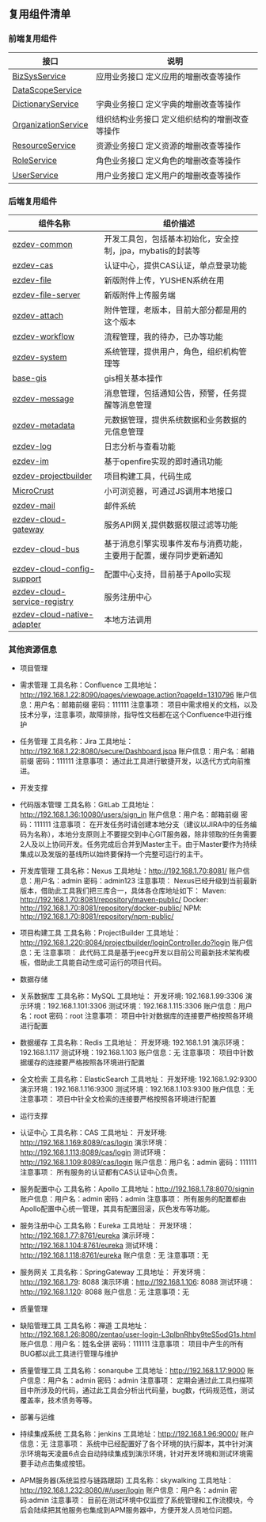 ## 复用组件清单 ##

### 前端复用组件 ###
<table class="typeSummary" border="0" cellpadding="3" cellspacing="0">
<tbody><tr>
<th class="colFirst" scope="col">接口</th>
<th class="colLast" scope="col">说明</th>
</tr>
</tbody><tbody>
<tr class="altColor">
<td class="colFirst"><a href="../../../../com/chrtc/system/service/BizSysService.html" >BizSysService</a></td>
<td class="colLast">
<div class="block">应用业务接口
 定义应用的增删改查等操作</div>
</td>
</tr>
<tr class="rowColor">
<td class="colFirst"><a href="../../../../com/chrtc/system/service/DataScopeService.html" >DataScopeService</a></td>
<td class="colLast">&nbsp;</td>
</tr>
<tr class="altColor">
<td class="colFirst"><a href="../../../../com/chrtc/system/service/DictionaryService.html" >DictionaryService</a></td>
<td class="colLast">
<div class="block">字典业务接口
 定义字典的增删改查等操作</div>
</td>
</tr>
<tr class="rowColor">
<td class="colFirst"><a href="../../../../com/chrtc/system/service/OrganizationService.html" >OrganizationService</a></td>
<td class="colLast">
<div class="block">组织结构业务接口
 定义组织结构的增删改查等操作</div>
</td>
</tr>
<tr class="altColor">
<td class="colFirst"><a href="../../../../com/chrtc/system/service/ResourceService.html" >ResourceService</a></td>
<td class="colLast">
<div class="block">资源业务接口
 定义资源的增删改查等操作</div>
</td>
</tr>
<tr class="rowColor">
<td class="colFirst"><a href="../../../../com/chrtc/system/service/RoleService.html" >RoleService</a></td>
<td class="colLast">
<div class="block">角色业务接口
 定义角色的增删改查等操作</div>
</td>
</tr>
<tr class="altColor">
<td class="colFirst"><a href="../../../../com/chrtc/system/service/UserService.html" >UserService</a></td>
<td class="colLast">
<div class="block">用户业务接口
 定义用户的增删改查等操作</div>
</td>
</tr>
</tbody>
</table>

### 后端复用组件 ###
<table class="typeSummary" border="0" cellpadding="3" cellspacing="0">
<tbody><tr>
<th class="colFirst" scope="col">组件名称</th>
<th class="colLast" scope="col">组价描述</th>
</tr>
</tbody><tbody>
<tr class="altColor">
<td class="colFirst"><a href="http://192.168.1.36:10080/ezdev/ezdev-common" >ezdev-common</a></td>
<td class="colLast">
<div class="block">
 开发工具包，包括基本初始化，安全控制，jpa，mybatis的封装等</div>
</td>
</tr>

<tr class="altColor">
<td class="colFirst"><a href="http://192.168.1.36:10080/ezdev/ezdev-cas" >ezdev-cas</a></td>
<td class="colLast">
<div class="block">
 认证中心，提供CAS认证，单点登录功能</div>
</td>
</tr>

<tr class="rowColor">
<td class="colFirst"><a href="http://192.168.1.36:10080/ezdev/ezdev-file" >ezdev-file</a></td>
<td class="colLast">
<div class="block">
 新版附件上传，YUSHEN系统在用</div>
</td>
</tr>

<tr class="rowColor">
<td class="colFirst"><a href="http://192.168.1.36:10080/ezdev/ezdev-file-server" >ezdev-file-server</a></td>
<td class="colLast">
<div class="block">
 新版附件上传服务端</div>
</td>
</tr>

<tr class="rowColor">
<td class="colFirst"><a href="http://192.168.1.36:10080/ezdev/ezdev-attach" >ezdev-attach</a></td>
<td class="colLast">
<div class="block">
 附件管理，老版本，目前大部分都是用的这个版本</div>
</td>
</tr>


<tr class="altColor">
<td class="colFirst"><a href="http://192.168.1.36:10080/ezdev/ezdev-workflow" >ezdev-workflow</a></td>
<td class="colLast">
<div class="block">
 流程管理，我的待办，已办等功能</div>
</td>
</tr>
<tr class="rowColor">
<td class="colFirst"><a href="http://192.168.1.36:10080/ezdev/ezdev-system" >ezdev-system</a></td>
<td class="colLast">
<div class="block">
 系统管理，提供用户，角色，组织机构管理等</div>
</td>
</tr>
<tr class="altColor">
<td class="colFirst"><a href="http://192.168.1.36:10080/ezdev/base-gis" >base-gis</a></td>
<td class="colLast">
<div class="block">
 gis相关基本操作</div>
</td>
</tr>

<tr class="altColor">
<td class="colFirst"><a href="http://192.168.1.36:10080/ezdev/ezdev-message" >ezdev-message</a></td>
<td class="colLast">
<div class="block">
 消息管理，包括通知公告，预警，任务提醒等消息管理</div>
</td>
</tr>

<tr class="altColor">
<td class="colFirst"><a href="http://192.168.1.36:10080/ezdev/ezdev-metadata" >ezdev-metadata</a></td>
<td class="colLast">
<div class="block">
 元数据管理，提供系统数据和业务数据的元信息管理</div>
</td>
</tr>

<tr class="altColor">
<td class="colFirst"><a href="http://192.168.1.36:10080/ezdev/ezdev-log" >ezdev-log</a></td>
<td class="colLast">
<div class="block">
 日志分析与查看功能</div>
</td>
</tr>

<tr class="altColor">
<td class="colFirst"><a href="http://192.168.1.36:10080/ezdev/im" >ezdev-im</a></td>
<td class="colLast">
<div class="block">
 基于openfire实现的即时通讯功能</div>
</td>
</tr>

<tr class="altColor">
<td class="colFirst"><a href="http://192.168.1.36:10080/ezdev/ezdev-projectbuilder" >ezdev-projectbuilder</a></td>
<td class="colLast">
<div class="block">
 项目构建工具，代码生成</div>
</td>
</tr>

<tr class="altColor">
<td class="colFirst"><a href="http://192.168.1.36:10080/ezdev/MicroCrust" >MicroCrust</a></td>
<td class="colLast">
<div class="block">
 小可浏览器，可通过JS调用本地接口</div>
</td>
</tr>

<tr class="altColor">
<td class="colFirst"><a href="http://192.168.1.36:10080/ezdev/ezdev-mail" >ezdev-mail</a></td>
<td class="colLast">
<div class="block">
 邮件系统</div>
</td>
</tr>

<tr class="altColor">
<td class="colFirst"><a href="http://192.168.1.36:10080/ezdev-cloud/ezdev-cloud-gateway" >ezdev-cloud-gateway</a></td>
<td class="colLast">
<div class="block">
 服务API网关,提供数据权限过滤等功能</div>
</td>
</tr>

<tr class="altColor">
<td class="colFirst"><a href="http://192.168.1.36:10080/ezdev-cloud/ezdev-cloud-bus" >ezdev-cloud-bus</a></td>
<td class="colLast">
<div class="block">
 基于消息引擎实现事件发布与消费功能，主要用于配置，缓存同步更新通知</div>
</td>
</tr>

<tr class="altColor">
<td class="colFirst"><a href="http://192.168.1.36:10080/ezdev-cloud/ezdev-cloud-config-support" >ezdev-cloud-config-support</a></td>
<td class="colLast">
<div class="block">
 配置中心支持，目前基于Apollo实现</div>
</td>
</tr>

<tr class="altColor">
<td class="colFirst"><a href="http://192.168.1.36:10080/ezdev-cloud/ezdev-cloud-service-registry" >ezdev-cloud-service-registry</a></td>
<td class="colLast">
<div class="block">
 服务注册中心</div>
</td>
</tr>

<tr class="altColor">
<td class="colFirst"><a href="http://192.168.1.36:10080/ezdev-cloud/ezdev-cloud-native-adapter.git" >ezdev-cloud-native-adapter</a></td>
<td class="colLast">
<div class="block">
 本地方法调用</div>
</td>
</tr>

</tbody>
</table>

### 其他资源信息 ###
-	项目管理
-	需求管理
工具名称：Confluence
工具地址：http://192.168.1.22:8090/pages/viewpage.action?pageId=1310796
账户信息：用户名：邮箱前缀 密码：111111
注意事项：
	项目中需求相关的文档，以及技术分享，注意事项，故障排除，指导性文档都在这个Confluence中进行维护

-	任务管理
工具名称：Jira
工具地址：http://192.168.1.22:8080/secure/Dashboard.jspa
账户信息：用户名：邮箱前缀 密码：111111
注意事项：
	通过此工具进行敏捷开发，以迭代方式向前推进。

-	开发支撑
-	代码版本管理
工具名称：GitLab
工具地址：http://192.168.1.36:10080/users/sign_in
账户信息：用户名：邮箱前缀 密码：111111
注意事项：
	在开发任务时请创建本地分支（建议以JIRA中的任务编码为名称），本地分支原则上不要提交到中心GIT服务器，除非领取的任务需要2人及以上协同开发。任务完成后合并到Master主干。由于Master要作为持续集成以及发版的基线所以始终要保持一个完整可运行的主干。

-	开发库管理
工具名称：Nexus
工具地址：http://192.168.1.70:8081/
账户信息：用户名：admin 密码：admin123
注意事项：
	Nexus已经升级到当前最新版本，借助此工具我们把三库合一，具体各仓库地址如下：
Maven: http://192.168.1.70:8081/repository/maven-public/
Docker: http://192.168.1.70:8081/repository/docker-public/
NPM: http://192.168.1.70:8081/repository/npm-public/ 

-	项目构建工具
工具名称：ProjectBuilder
工具地址：http://192.168.1.220:8084/projectbuilder/loginController.do?login
账户信息：无
注意事项：
	此代码工具是基于jeecg开发以目前公司最新技术架构模板，借助此工具能自动生成可运行的项目代码。

-	数据存储
-	关系数据库
工具名称：MySQL
工具地址：
	开发环境: 192.168.1.99:3306
	演示环境：192.168.1.101:3306
	测试环境：192.168.1.115:3306 
账户信息：用户名：root 密码：root
注意事项：
	项目中针对数据库的连接要严格按照各环境进行配置

-	数据缓存
工具名称：Redis
工具地址：
	开发环境: 192.168.1.91
	演示环境：192.168.1.117
	测试环境：192.168.1.103 
账户信息：无
注意事项：
	项目中针数据缓存的连接要严格按照各环境进行配置

-	全文检索
工具名称：ElasticSearch
工具地址：
	开发环境: 192.168.1.92:9300
	演示环境：192.168.1.116:9300
	测试环境：192.168.1.103:9300 
账户信息：无
注意事项：
	项目中针全文检索的连接要严格按照各环境进行配置


-	运行支撑
-	认证中心
工具名称：CAS
工具地址：
	开发环境: http://192.168.1.169:8089/cas/login
	演示环境：http://192.168.1.113:8089/cas/login
	测试环境：http://192.168.1.109:8089/cas/login
账户信息：用户名：admin 密码：111111
注意事项：
	所有服务的认证都有CAS认证中心负责。

-	服务配置中心
工具名称：Apollo
工具地址：http://192.168.1.78:8070/signin
账户信息：用户名：admin 密码：admin
注意事项：
	所有服务的配置都由Apollo配置中心统一管理，其具有配置回滚，灰色发布等功能。

-	服务注册中心
工具名称：Eureka
工具地址：
开发环境：http://192.168.1.77:8761/eureka
	演示环境：http://192.168.1.104:8761/eureka
	测试环境：http://192.168.1.118:8761/eureka
账户信息：无
注意事项：无

-	服务网关
工具名称：SpringGateway
工具地址：
开发环境：http://192.168.1.79: 8088
	演示环境：http://192.168.1.106: 8088
	测试环境：http://192.168.1.120: 8088
账户信息：无
注意事项：无

-	质量管理
-	缺陷管理工具
工具名称：禅道
工具地址：http://192.168.1.26:8080/zentao/user-login-L3plbnRhby9teS5odG1s.html
账户信息：用户名：姓名全拼 密码：111111
注意事项：
	项目中产生的所有BUG都以此工具进行管理与维护

-	质量管理工具
工具名称：sonarqube
工具地址：http://192.168.1.17:9000
账户信息：用户名：admin 密码：admin
注意事项：
	定期会通过此工具扫描项目中所涉及的代码，通过此工具会分析出代码量，bug数，代码规范性，测试覆盖率，技术债务等等。

-	部署与运维
-	持续集成系统
工具名称：jenkins
工具地址：http://192.168.1.96:9000/
账户信息：无
注意事项：
	系统中已经配置好了各个环境的执行脚本，其中针对演示环境每天凌晨6点会自动持续集成到演示环境，针对开发环境和测试环境需要手动点击集成按钮。

-	APM服务器(系统监控与链路跟踪)
工具名称：skywalking
工具地址：http://192.168.1.232:8080/#/user/login
账户信息：用户名：admin 密码:admin
注意事项：
	目前在测试环境中仅监控了系统管理和工作流模块，今后会陆续把其他服务也集成到APM服务器中，方便开发人员地位问题。
